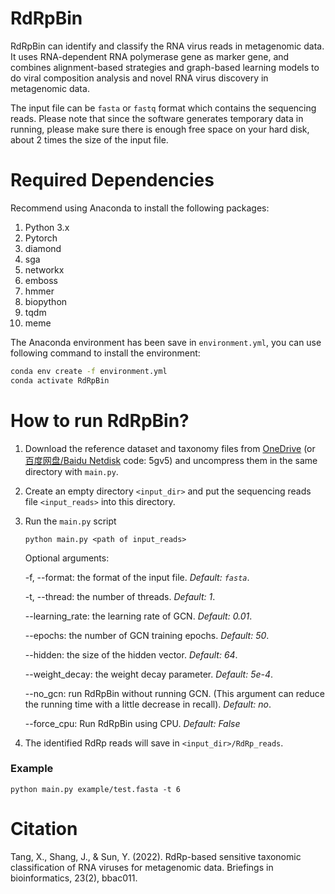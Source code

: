 # RdRpBin

RdRpBin can identify and classify the RNA virus reads in metagenomic data. It uses RNA-dependent RNA polymerase gene as marker gene, and combines alignment-based strategies and graph-based learning models to do viral composition analysis and novel RNA virus discovery in metagenomic data.

The input file can be `fasta` or `fastq` format which contains the sequencing reads. Please note that since the software generates temporary data in running, please make sure there is enough free space on your hard disk, about 2 times the size of the input file.



# Required Dependencies

Recommend using Anaconda to install the following packages:

1. Python 3.x
2. Pytorch
3. diamond
4. sga
5. networkx
6. emboss
7. hmmer
8. biopython
9. tqdm
10. meme

The Anaconda environment has been save in `environment.yml`, you can use following command to install the environment:

```bash
conda env create -f environment.yml
conda activate RdRpBin
```



# How to run RdRpBin?

1. Download the reference dataset and taxonomy files from [OneDrive](https://portland-my.sharepoint.com/:f:/g/personal/xubotang2-c_my_cityu_edu_hk/EjViwW1ComFDjo7TeRCN9-4Bqv3wpRAN9oXyWYWNJ1L9gw?e=ClO00i)  (or  [百度网盘/Baidu Netdisk](https://pan.baidu.com/s/1NeOjjicVL5KChp4T5ArlyQ)  code: 5gv5) and uncompress them in the same directory with `main.py`.

2. Create an empty directory `<input_dir>` and put the sequencing reads file `<input_reads>` into this directory.

3. Run the `main.py` script

   `python main.py <path of input_reads>`

   Optional arguments:

   -f, --format: the format of the input file. *Default: `fasta`*.

   -t, --thread: the number of threads. *Default: 1*.

   --learning_rate: the learning rate of GCN. *Default: 0.01*.

   --epochs: the number of GCN training epochs. *Default: 50*.

   --hidden: the size of the hidden vector. *Default: 64*.

   --weight_decay: the weight decay parameter. *Default: 5e-4*.

   --no_gcn: run RdRpBin without running GCN. (This argument can reduce the running time with a little decrease in recall). *Default: no*.

   --force_cpu: Run RdRpBin using CPU. *Default: False*

4. The identified RdRp reads will save in `<input_dir>/RdRp_reads`.

### Example

```
python main.py example/test.fasta -t 6
```



# Citation
Tang, X., Shang, J., & Sun, Y. (2022). RdRp-based sensitive taxonomic classification of RNA viruses for metagenomic data. Briefings in bioinformatics, 23(2), bbac011.

